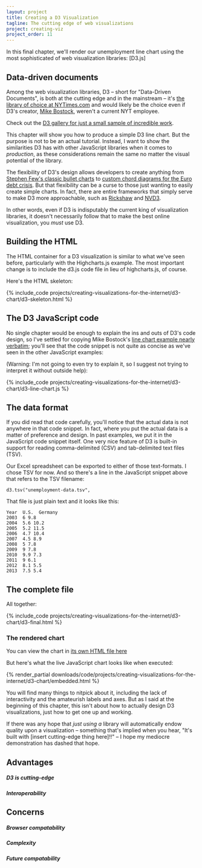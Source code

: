 ```yaml
---
layout: project
title: Creating a D3 Visualization
tagline: The cutting edge of web visualizations
project: creating-viz
project_order: 11
---
```


In this final chapter, we'll render our unemployment line chart using the most sophisticated of web visualization libraries: [D3.js]


## Data-driven documents

Among the web visualization libraries, D3 &ndash; short for "Data-Driven Documents", is both at the cutting edge and in the mainstream &ndash; it's [the library of choice at NYTimes.com](http://source.mozillaopennews.org/en-US/articles/nyts-512-paths-white-house/) and would likely be the choice even if D3's creator, [Mike Bostock](http://bost.ocks.org/mike/), weren't a current NYT employee.

Check out the [D3 gallery for just a small sample of incredible work](https://github.com/mbostock/d3/wiki/Gallery).

This chapter will show you how to produce a simple D3 line chart. But the purpose is not to be an actual tutorial. Instead, I want to show the similarities D3 has with other JavaScript libraries when it comes to *production*, as these considerations remain the same no matter the visual potential of the library.


The flexibility of D3's design allows developers to create anything from [Stephen Few's classic bullet charts](http://bl.ocks.org/mbostock/4061961) to [custom chord diagrams for the Euro debt crisis](http://bl.ocks.org/mbostock/1308257). But that flexibility can be a curse to those just wanting to easily create simple charts. In fact, there are entire frameworks that simply serve to make D3 more approachable, such as [Rickshaw](http://code.shutterstock.com/rickshaw/) and [NVD3](http://nvd3.org/).

In other words, even if D3 is indisputably the current king of visualization libraries, it doesn't necessarily follow that to make the best online visualization, you *must* use D3.

## Building the HTML

The HTML container for a D3 visualization is similar to what we've seen before, particularly with the Highcharts.js example. The most important change is to include the d3.js code file in lieu of highcharts.js, of course.

Here's the HTML skeleton:

{% include_code projects/creating-visualizations-for-the-internet/d3-chart/d3-skeleton.html %}


## The D3 JavaScript code

No single chapter would be enough to explain the ins and outs of D3's code design, so I've settled for copying Mike Bostock's [line chart example nearly verbatim](http://bl.ocks.org/mbostock/3884955); you'll see that the code snippet is not quite as concise as we've seen in the other JavaScript examples:

(Warning: I'm not going to even try to explain it, so I suggest not trying to interpret it without outside help):

{% include_code projects/creating-visualizations-for-the-internet/d3-chart/d3-line-chart.js %}


## The data format

If you did read that code carefully, you'll notice that the actual data is not anywhere in that code snippet. In fact, where you put the actual data is a matter of preference and design. In past examples, we put it in the JavaScript code snippet itself. One very nice feature of D3 is built-in support for reading comma-delimited (CSV) and tab-delimited text files (TSV). 

Our Excel spreadsheet can be exported to either of those text-formats. I chose TSV for now. And so there's a line in the JavaScript snippet above that refers to the TSV filename:

    d3.tsv("unemployment-data.tsv",


That file is just plain text and it looks like this:

    Year  U.S.  Germany
    2003  6 9.8
    2004  5.6 10.2
    2005  5.2 11.5
    2006  4.7 10.4
    2007  4.5 8.9
    2008  5 7.8
    2009  9 7.8
    2010  9.9 7.3
    2011  9 6.1
    2012  8.1 5.5
    2013  7.5 5.4



## The complete file

All together:

{% include_code projects/creating-visualizations-for-the-internet/d3-chart/d3-final.html %}



### The rendered chart

You can view the chart in [its own HTML file here](/downloads/code/projects/creating-visualizations-for-the-internet/d3-chart/d3-final.html)

But here's what the live JavaScript chart looks like when executed:


<div>  
{% render_partial downloads/code/projects/creating-visualizations-for-the-internet/d3-chart/embedded.html %}
</div>

You will find many things to nitpick about it, including the lack of interactivity and the amateurish labels and axes. But as I said at the beginning of this chapter, this isn't about how to actually design D3 visualizations, just how to get one up and working. 

If there was any hope that *just using a* library will automatically endow quality upon a visualization &ndash; something that's implied when you hear, "It's built with [insert cutting-edge thing here]!!" &ndash; I hope my mediocre demonstration has dashed that hope.



## Advantages
 
##### D3 is cutting-edge

##### Interoperability

## Concerns

##### Browser compatability

##### Complexity

##### Future compatability




